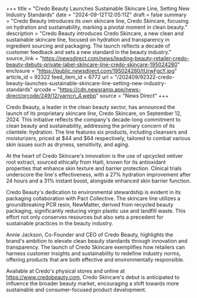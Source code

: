 +++
title = "Credo Beauty Launches Sustainable Skincare Line, Setting New Industry Standards"
date = "2024-09-12T12:05:11Z"
draft = false
summary = "Credo Beauty introduces its own skincare line, Credo Skincare, focusing on hydration and sustainability, marking a pivotal moment in clean beauty."
description = "Credo Beauty introduces Credo Skincare, a new clean and sustainable skincare line, focused on hydration and transparency in ingredient sourcing and packaging. The launch reflects a decade of customer feedback and sets a new standard in the beauty industry."
source_link = "https://newsdirect.com/news/leading-beauty-retailer-credo-beauty-debuts-private-label-skincare-line-credo-skincare-195024280"
enclosure = "https://public.newsdirect.com/195024280/tUrwFgcY.jpg"
article_id = 92322
feed_item_id = 6772
url = "/202409/92322-credo-beauty-launches-sustainable-skincare-line-setting-new-industry-standards"
qrcode = "https://cdn.newsramp.app/news-direct/qrcode/249/12/yarncn_4.webp"
source = "News Direct"
+++

<p>Credo Beauty, a leader in the clean beauty sector, has announced the launch of its proprietary skincare line, Credo Skincare, on September 12, 2024. This initiative reflects the company's decade-long commitment to clean beauty and sustainability, addressing the primary concern of its clientele: hydration. The line features six products, including cleansers and moisturizers, priced at $44 and $64 respectively, tailored to combat various skin issues such as dryness, sensitivity, and aging.</p><p>At the heart of Credo Skincare's innovation is the use of upcycled vetiver root extract, sourced ethically from Haiti, known for its antioxidant properties that enhance skin texture and barrier protection. Clinical trials underscore the line's effectiveness, with a 27% hydration improvement after 24 hours and a 31% instant boost, alongside enhanced skin barrier function.</p><p>Credo Beauty's dedication to environmental stewardship is evident in its packaging collaboration with Pact Collective. The skincare line utilizes a groundbreaking PCR resin, NewMatter, derived from recycled beauty packaging, significantly reducing virgin plastic use and landfill waste. This effort not only conserves resources but also sets a precedent for sustainable practices in the beauty industry.</p><p>Annie Jackson, Co-Founder and CEO of Credo Beauty, highlights the brand's ambition to elevate clean beauty standards through innovation and transparency. The launch of Credo Skincare exemplifies how retailers can harness customer insights and sustainability to redefine industry norms, offering products that are both effective and environmentally responsible.</p><p>Available at Credo's physical stores and online at <a href='https://www.credobeauty.com' rel='nofollow' target='_blank'>https://www.credobeauty.com</a>, Credo Skincare's debut is anticipated to influence the broader beauty market, encouraging a shift towards more sustainable and consumer-focused product development.</p>